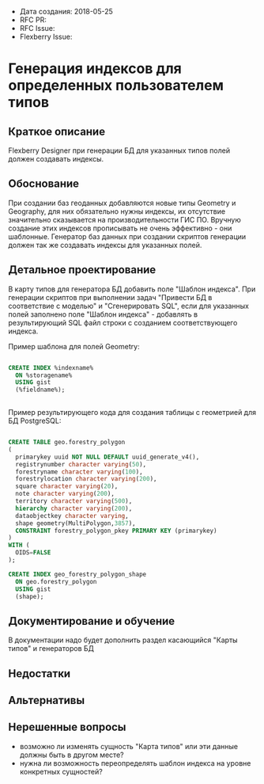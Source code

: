 - Дата создания: 2018-05-25
- RFC PR: 
- RFC Issue: 
- Flexberry Issue: 

# Генерация индексов для определенных пользователем типов

## Краткое описание

Flexberry Designer при генерации БД для указанных типов полей должен создавать индексы.

## Обоснование

При создании баз геоданных добавляются новые типы Geometry и Geography, для них обязательно нужны индексы, их отсутствие значительно сказывается на производительности ГИС ПО.
Вручную создание этих индексов прописывать не очень эффективно - они шаблонные. Генератор баз данных при создании скриптов генерации должен так же создавать индексы для указанных полей.

## Детальное проектирование

В карту типов для генератора БД добавить поле "Шаблон индекса".
При генерации скриптов при выполнении задач "Привести БД в соответствие с моделью" и "Сгенерировать SQL", если для указанных полей заполнено поле "Шаблон индекса" - добавлять в результирующий SQL файл строки с созданием соответствующего индекса.

Пример шаблона для полей Geometry:

```sql

CREATE INDEX %indexname%
  ON %storagename%
  USING gist
  (%fieldname%);
  
```

Пример результирующего кода для создания таблицы с геометрией для БД PostgreSQL:

```sql

CREATE TABLE geo.forestry_polygon
(
  primarykey uuid NOT NULL DEFAULT uuid_generate_v4(),
  registrynumber character varying(50),
  forestryname character varying(100),
  forestrylocation character varying(200),
  square character varying(20),
  note character varying(200),
  territory character varying(500),
  hierarchy character varying(200),
  dataobjectkey character varying,
  shape geometry(MultiPolygon,3857),
  CONSTRAINT forestry_polygon_pkey PRIMARY KEY (primarykey)
)
WITH (
  OIDS=FALSE
);

CREATE INDEX geo_forestry_polygon_shape
  ON geo.forestry_polygon
  USING gist
  (shape);
```

## Документирование и обучение

В документации надо будет дополнить раздел касающийся "Карты типов" и генераторов БД

## Недостатки

## Альтернативы

## Нерешенные вопросы

* возможно ли изменять сущность "Карта типов" или эти данные должны быть в другом месте?
* нужна ли возможность переопределять шаблон индекса на уровне конкретных сущностей?
